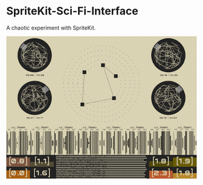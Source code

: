 SpriteKit-Sci-Fi-Interface
==========================

A chaotic experiment with SpriteKit.

![Alt text](sample.png?raw=true "Sample")